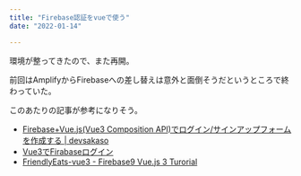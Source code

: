 ```yaml
---
title: "Firebase認証をvueで使う"
date: "2022-01-14"

---
```


環境が整ってきたので、また再開。

前回はAmplifyからFirebaseへの差し替えは意外と面倒そうだというところで終わっていた。

このあたりの記事が参考になりそう。
- [Firebase+Vue.js(Vue3 Composition API)でログイン/サインアップフォームを作成する | devsakaso](https://devsakaso.com/firebase-vue-js-create-login-form/)
- [Vue3でFirabaseログイン](https://zenn.dev/kasu/articles/70a77bd2d1ee01)
- [FriendlyEats-vue3 - Firebase9 Vue.js 3 Turorial](https://zenn.dev/isamua/articles/firebase-vue3-tutorial)

